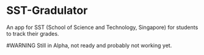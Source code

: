 # SST-Gradulator
An app for SST (School of Science and Technology, Singapore) for students to track their grades.

#WARNING
Still in Alpha, not ready and probably not working yet.
